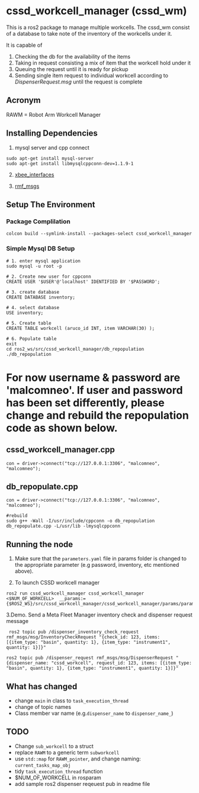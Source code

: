 # cssd_workcell_manager (cssd_wm)
This is a ros2 package to manage multiple workcells. The cssd_wm consist of a database to take note of the inventory of the workcells under it.

It is capable of
1. Checking the db for the availability of the items
2. Taking in request consisting a mix of item that the workcell hold under it
3. Queuing the request until it is ready for pickup
4. Sending single item request to individual workcell according to *DispenserRequest.msg* until the request is complete



## Acronym
RAWM = Robot Arm Workcell Manager

## Installing Dependencies
1. mysql server and cpp connect
```
sudo apt-get install mysql-server
sudo apt-get install libmysqlcppconn-dev=1.1.9-1
```
2. [xbee_interfaces](https://github.com/RMFHOPE/xbee_interface)

3. [rmf_msgs](null)

## Setup The Environment

### Package Complilation
```
colcon build --symlink-install --packages-select cssd_workcell_manager
```

### Simple Mysql DB Setup
```
# 1. enter mysql application
sudo mysql -u root -p

# 2. Create new user for cppconn
CREATE USER '$USER'@'localhost' IDENTIFIED BY '$PASSWORD';

# 3. create database
CREATE DATABASE inventory;

# 4. select database
USE inventory;

# 5. Create table
CREATE TABLE workcell (aruco_id INT, item VARCHAR(30) );

# 6. Populate table
exit
cd ros2_ws/src/cssd_workcell_manager/db_repopulation
./db_repopulation
```

# For now username & password are 'malcomneo'. If user and password has been set differently, please change and rebuild the repopulation code as shown below.

## cssd_workcell_manager.cpp
```
con = driver->connect("tcp://127.0.0.1:3306", "malcomneo", "malcomneo");
```
## db_repopulate.cpp

```
con = driver->connect("tcp://127.0.0.1:3306", "malcomneo", "malcomneo");

#rebuild
sudo g++ -Wall -I/usr/include/cppconn -o db_repopulation db_repopulate.cpp -L/usr/lib -lmysqlcppconn
```


## Running the node
1. Make sure that the `parameters.yaml` file in params folder is changed to the appropriate parameter (e.g password, inventory, etc mentioned above).

2. To launch CSSD workcell manager
```
ros2 run cssd_workcell_manager cssd_workcell_manager <$NUM_OF_WORKCELL>  __params:={$ROS2_WS}/src/cssd_workcell_manager/cssd_workcell_manager/params/parameters.yaml
```

3.Demo. Send a Meta Fleet Manager inventory check and dispenser request message
```
 ros2 topic pub /dispenser_inventory_check_request rmf_msgs/msg/InventoryCheckRequest "{check_id: 123, items: [{item_type: "basin", quantity: 1}, {item_type: "instrument1", quantity: 1}]}"

ros2 topic pub /dispenser_request rmf_msgs/msg/DispenserRequest "{dispenser_name: "cssd_workcell", request_id: 123, items: [{item_type: "basin", quantity: 1}, {item_type: "instrument1", quantity: 1}]}"

```


## What has changed
- change `main` in class to `task_execution_thread`
- change of topic names
- Class member var name (e.g.`dispenser_name` to `dispenser_name_`)

## TODO

- Change `sub_workcell` to a struct
- replace `RAWM` to a generic term `subworkcell`
- use `std::map` for `RAWM_pointer`, and change naming: `current_tasks_map_obj`
- tidy `task_execution_thread` function
- $NUM_OF_WORKCELL in rosparam
- add sample ros2 dispenser reqeuest pub in readme file
